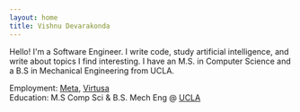 ```yaml
---
layout: home
title: Vishnu Devarakonda
---
```


Hello! I'm a Software Engineer. I write code, study artificial intelligence, and write about topics I find interesting. I have an M.S. in Computer Science and a B.S in Mechanical Engineering from UCLA.

Employment: [Meta](https://www.meta.com/), [Virtusa](https://www.virtusa.com/)<br>
Education: M.S Comp Sci & B.S. Mech Eng @ [UCLA](https://www.ucla.edu/)